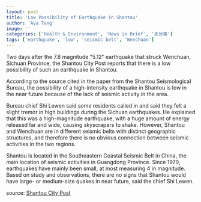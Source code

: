 ```yaml
---
layout: post
title: 'Low Possibility of Earthquake in Shantou'
author: 'Ava Tang'
image: ''
categories: ['Health & Environment', 'News in Brief', '未分类']
tags: ['earthquake', 'low', 'seismic belt', 'Wenchuan']
---
```


Two days after the 7.8 magnitude "5.12" earthquake that struck Wenchuan, Sichuan Province, the Shantou City Post reports that there is a low possibility of such an earthquake in Shantou. 

According to the source cited in the paper from the Shantou Seismological Bureau, the possibility of a high-intensity earthquake in Shantou is low in the near future because of the lack of seismic activity in the area.

Bureau chief Shi Lewen said some residents called in and said they felt a slight tremor in high buildings during the Sichuan earthquakes. He explained that this was a high-magnitude earthquake, with a huge amount of energy released far and wide, causing skyscrapers to shake. However, Shantou and Wenchuan are in different seismic belts with distinct geographic structures, and therefore there is no obvious connection between seismic activities in the two regions.

Shantou is located in the Southeastern Coastal Seismic Belt in China, the main location of seismic activities in Guangdong Province. Since 1970, earthquakes have mainly been small, at most measuring 4 in magnitude. Based on study and observations, there are no signs that Shantou would have large- or medium-size quakes in near future, said the chief Shi Lewen.

source: [Shantou City Post](http://www.stnews.com.cn/dsb/20080514/GB/dsb^3209^3^Ds140001.htm)